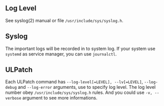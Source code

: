 
## Log Level

See syslog(2) manual or file `/usr/include/sys/syslog.h`.


## Syslog

The important logs will be recorded in to system log. If your system use `systemd` as service manager, you can use `journalctl`.


## ULPatch

Each ULPatch command has `--log-level[=LEVEL], --lv[=LEVEL]`, `--log-debug` and `--log-error` arguments, use to specify log level. The log level number obey `/usr/include/sys/syslog.h` rules. And you could use `-v, --verbose` argument to see more informations.

